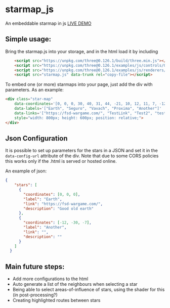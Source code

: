 # starmap_js
An embeddable starmap in js
[LIVE DEMO](https://test.thelazyforger.com/starmap/)

## Simple usage:

Bring the starmap.js into your storage, and in the html load it by including 

```html
    <script src="https://unpkg.com/three@0.126.1/build/three.min.js"></script>
    <script src="https://unpkg.com/three@0.126.1/examples/js/controls/OrbitControls.js"></script>
    <script src="https://unpkg.com/three@0.126.1/examples/js/renderers/CSS2DRenderer.js"></script>
    <script src="starmap.js" data-trunk rel="copy-file"></script>
```

To embed one (or more) starmaps into your page, just add the div with parameters. 
As an example: 

```html
<div class="star-map" 
    data-coordinates='[0, 0, 0, 30, 40, 31, 44, -21, 10, 12, 11, 7, -12, -30, -7]' 
    data-labels='["Earth", "Seguro", "Vavach", "Proxima", "Another"]' 
    data-links='["https://fsd-wargame.com/", "TestLink", "Test2", "test3", ""]'
    style="width: 800px; height: 600px; position: relative;">
</div>
```

## Json Configuration

It is possible to set up parameters for the stars in a JSON and set it in the `data-config-url` attribute of the div. 
Note that due to some CORS policies this works only if the .html is served or hosted online.

An example of json:
```json
{
    "stars": [
      {
        "coordinates": [0, 0, 0],
        "label": "Earth",
        "link": "https://fsd-wargame.com/",
        "description": "Good old earth"
      },
      {
        "coordinates": [-12, -30, -7],
        "label": "Another",
        "link": "",
        "description": ""
      }
    ]
  }
```

## Main future steps:

* Add more configurations to the html
* Auto generate a list of the neighbours when selecting a star
* Being able to select areas-of-influence of stars, using the shader for this (in post-processing?)
* Creating highlighted routes between stars